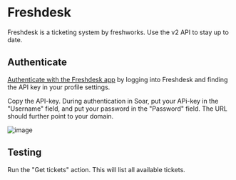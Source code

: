 # Freshdesk 
Freshdesk is a ticketing system by freshworks. Use the v2 API to stay up to date. 

## Authenticate
[Authenticate with the Freshdesk app](https://support.freshdesk.com/en/support/solutions/articles/215517-how-to-find-your-api-key) by logging into Freshdesk and finding the API key in your profile settings.

Copy the API-key. During authentication in Soar, put your APi-key in the "Username" field, and put your password in the "Password" field. The URL should further point to your domain.

![image](https://user-images.githubusercontent.com/5719530/184735897-fafaeb2d-a947-4dd3-b256-b5da6a8e7c24.png)

## Testing
Run the "Get tickets" action. This will list all available tickets.
